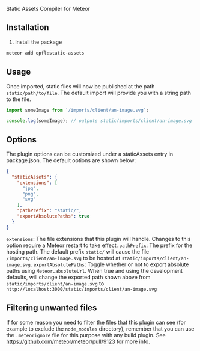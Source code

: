 Static Assets Compiler for Meteor

## Installation

1. Install the package

```bash
meteor add epfl:static-assets
```

## Usage

Once imported, static files will now be published at the path `static/path/to/file`.
The default import will provide you with a string path to the file.

```js
import someImage from `/imports/client/an-image.svg`;

console.log(someImage); // outputs static/imports/client/an-image.svg
```

## Options

The plugin options can be customized under a staticAssets entry in package.json. The default options are shown below:
```json
{
  "staticAssets": {
    "extensions": [
      "jpg",
      "png",
      "svg"
    ],
    "pathPrefix": "static/",
    "exportAbsolutePaths": true
  }
}
```

`extensions`: The file extensions that this plugin will handle. Changes to this option require a Meteor restart to take effect.
`pathPrefix`: The prefix for the hosting path. The default prefix `static/` will cause the file `/imports/client/an-image.svg` to be hosted at `static/imports/client/an-image.svg`.
`exportAbsolutePaths`: Toggle whether or not to export absolute paths using `Meteor.absoluteUrl`. When true and using the development defaults,
 will change the exported path shown above from `static/imports/client/an-image.svg` to `http://localhost:3000/static/imports/client/an-image.svg`

## Filtering unwanted files
If for some reason you need to filter the files that this plugin can see (for example to exclude the `node_modules` directory), remember that you can use the `.meteorignore` file for this purpose with any build plugin.
See https://github.com/meteor/meteor/pull/9123 for more info.
